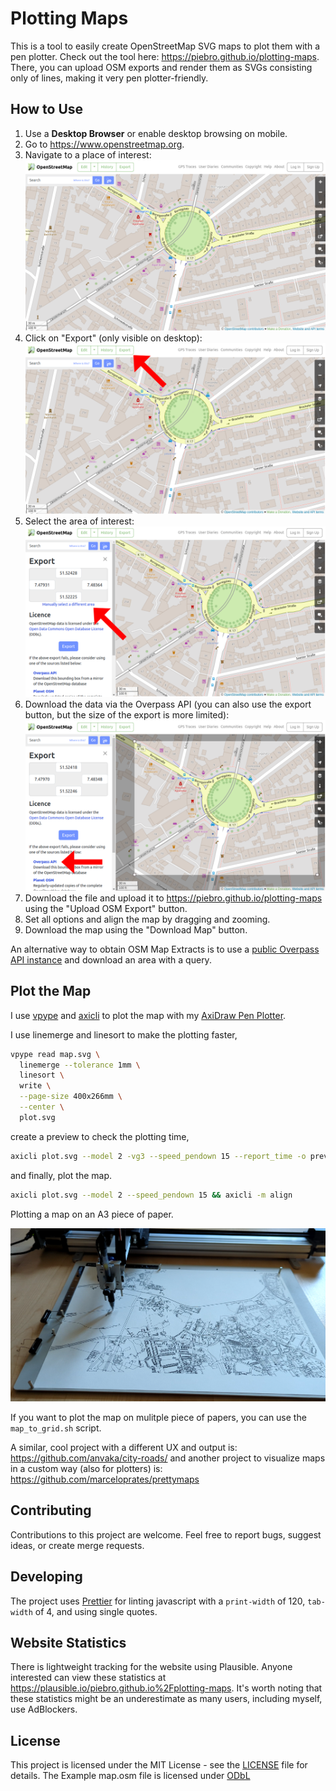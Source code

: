 # Plotting Maps

This is a tool to easily create OpenStreetMap SVG maps to plot them with a pen plotter. Check out the tool here: https://piebro.github.io/plotting-maps. There, you can upload OSM exports and render them as SVGs consisting only of lines, making it very pen plotter-friendly.

## How to Use

1. Use a **Desktop Browser** or enable desktop browsing on mobile.
2. Go to https://www.openstreetmap.org.
3. Navigate to a place of interest:
   ![Screenshot of OpenStreetMap](images/map_1.png)
4. Click on "Export" (only visible on desktop):
   ![Screenshot of OpenStreetMap with an arrow pointing to the "Export" button](images/map_2_export.png)
5. Select the area of interest:
   ![Screenshot of OpenStreetMap with an arrow pointing to the "Manually select a different area" link](images/map_3_select_area.png)
6. Download the data via the Overpass API (you can also use the export button, but the size of the export is more limited):
   ![Screenshot of OpenStreetMap with an arrow pointing to the "Overpass API" link](images/map_4_overpass.png)
7. Download the file and upload it to https://piebro.github.io/plotting-maps using the "Upload OSM Export" button.
8. Set all options and align the map by dragging and zooming.
9. Download the map using the "Download Map" button.

An alternative way to obtain OSM Map Extracts is to use a [public Overpass API instance](https://wiki.openstreetmap.org/wiki/Overpass_API#Public_Overpass_API_instances) and download an area with a query.

## Plot the Map

I use [vpype](https://github.com/abey79/vpype) and [axicli](https://axidraw.com/doc/cli_api/) to plot the map with my [AxiDraw Pen Plotter](https://shop.evilmadscientist.com/productsmenu/846).

I use linemerge and linesort to make the plotting faster,
```bash
vpype read map.svg \
  linemerge --tolerance 1mm \
  linesort \
  write \
  --page-size 400x266mm \
  --center \
  plot.svg
```

create a preview to check the plotting time,
```bash
axicli plot.svg --model 2 -vg3 --speed_pendown 15 --report_time -o preview.svg
```

and finally, plot the map.
```bash
axicli plot.svg --model 2 --speed_pendown 15 && axicli -m align
```

Plotting a map on an A3 piece of paper.

![Image of a plotter plotting a map](images/plotting_image.png)

If you want to plot the map on mulitple piece of papers, you can use the `map_to_grid.sh` script.

A similar, cool project with a different UX and output is: https://github.com/anvaka/city-roads/ and another project to visualize maps in a custom way (also for plotters) is: https://github.com/marceloprates/prettymaps

## Contributing

Contributions to this project are welcome. Feel free to report bugs, suggest ideas, or create merge requests.

## Developing

The project uses [Prettier](https://prettier.io/playground/) for linting javascript with a `print-width` of 120, `tab-width` of 4, and using single quotes.

## Website Statistics

There is lightweight tracking for the website using Plausible. Anyone interested can view these statistics at https://plausible.io/piebro.github.io%2Fplotting-maps. It's worth noting that these statistics might be an underestimate as many users, including myself, use AdBlockers.

## License

This project is licensed under the MIT License - see the [LICENSE](LICENSE) file for details. The Example map.osm file is licensed under [ODbL](https://www.openstreetmap.org/copyright)